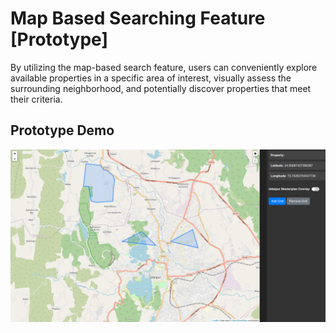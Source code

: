 # Map Based Searching Feature [Prototype]
By utilizing the map-based search feature, users can conveniently explore available properties in a specific area of interest, visually assess the surrounding neighborhood, and potentially discover properties that meet their criteria.

## Prototype Demo
![Dashboard](https://github.com/arvind-ttc/map-api/blob/main/public/assets/images/dashboard.png)
